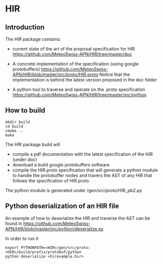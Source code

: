 # HIR

## Introduction

The HIR package contains:

* current state of the art of the proposal specification for HIR
https://github.com/MeteoSwiss-APN/HIR/tree/master/doc

* A concrete implementation of the specification (using google protobuffers)
https://github.com/MeteoSwiss-APN/HIR/blob/master/src/proto/HIR.proto
Notice that the implementation is behind the latest version proposed in the doc folder

* A python tool to traverse and operate on the .proto specification
https://github.com/MeteoSwiss-APN/HIR/tree/master/src/python


## How to build

```
mkdir build
cd build
cmake ..
make 
```

The HIR package build will 
* compile a pdf documentation with the latest specification of the HIR
(under doc)
* download a build google protobuffers software
* compile the HIR.proto specification
that will generate a python module to handle the protobuffer nodes and travers the AST of any HIR that follows the specification of HIR.proto

The python module is generated under <HIR>/gen/src/proto/HIR_pb2.py
  
## Python deserialization of an HIR file

An example of how to deserialize the HIR and traverse the AST can be found in
https://github.com/MeteoSwiss-APN/HIR/blob/master/src/python/deserialize.py

In order to run it

```
export PYTHONPATH=<HIR>/gen/src/proto:<HIR>/build/prefix/protobuf/python
python deserialize <hirexample.hir>
```

